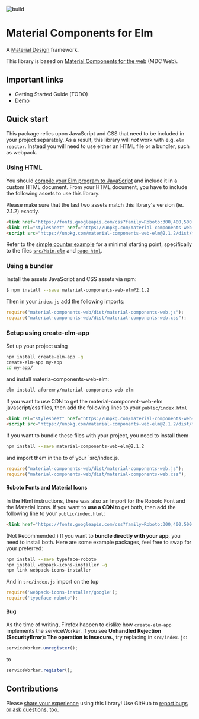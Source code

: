 ![build](https://github.com/aforemny/material-components-web-elm/workflows/build/badge.svg)

# Material Components for Elm

A [Material Design](https://material.io/design) framework.

This library is based on [Material Components for the
web](https://github.com/material-components/material-components-web) (MDC Web).


## Important links

- Getting Started Guide (TODO)
- [Demo](https://aforemny.github.io/material-components-web-elm)


## Quick start

This package relies upon JavaScript and CSS that need to be included in your
project separately. As a result, this library will *not* work with e.g. `elm
reactor`. Instead you will need to use either an HTML file or a bundler, such
as webpack.


### Using HTML
 
You should [compile your Elm program to
JavaScript](https://guide.elm-lang.org/install/elm.html#elm-make) and include it
in a custom HTML document. From your HTML document, you have to include the
following assets to use this library.

Please make sure that the last two assets match this library's version (ie.
2.1.2) exactly.

```html
<link href="https://fonts.googleapis.com/css?family=Roboto:300,400,500|Material+Icons" rel="stylesheet">
<link rel="stylesheet" href="https://unpkg.com/material-components-web-elm@2.1.2/dist/material-components-web-elm.min.css">
<script src="https://unpkg.com/material-components-web-elm@2.1.2/dist/material-components-web-elm.min.js"></script>
```

Refer to the [simple counter
example](https://github.com/aforemny/material-components-web-elm/blob/master/examples/simple-counter)
for a minimal starting point, specifically to the files
[`src/Main.elm`](https://github.com/aforemny/material-components-web-elm/blob/master/examples/simple-counter/src/Main.elm)
and
[`page.html`](https://github.com/aforemny/material-components-web-elm/blob/master/examples/simple-counter/page.html).


### Using a bundler

Install the assets JavaScript and CSS assets via npm:

```sh
$ npm install --save material-components-web-elm@2.1.2
```

Then in your `index.js` add the following imports:

```js
require("material-components-web/dist/material-components-web.js");
require("material-components-web/dist/material-components-web.css");
```

### Setup using create-elm-app

Set up your project using

```sh
npm install create-elm-app -g
create-elm-app my-app
cd my-app/
```
and install materia-components-web-elm:

```sh
elm install aforemny/material-components-web-elm
```
If you want to use CDN to get the material-component-web-elm javascript/css files, then add the following lines to your `public/index.html`

```html
<link rel="stylesheet" href="https://unpkg.com/material-components-web-elm@2.1.2/dist/material-components-web-elm.min.css">
<script src="https://unpkg.com/material-components-web-elm@2.1.2/dist/material-components-web-elm.min.js"></script>
```

If you want to bundle these files with your project, you need to install them 
```sh
npm install --save material-components-web-elm@2.1.2
```
and import them in the to of your `src/index.js.

```js
require("material-components-web/dist/material-components-web.js");
require("material-components-web/dist/material-components-web.css");
```
#### Roboto Fonts and Material Icons

In the Html instructions, there was also an Import for the Roboto Font and the Material Icons. 
If you want to **use a CDN** to get both, then add the following line to your `public/index.html`:

```html
<link href="https://fonts.googleapis.com/css?family=Roboto:300,400,500|Material+Icons" rel="stylesheet">
```
(Not Recommended:) If you want to **bundle directly with your app**, you need to install both. Here are some example packages, feel free to swap for your preferred:

```sh
npm install --save typeface-roboto
npm install webpack-icons-installer -g
npm link webpack-icons-installer
```
And in `src/index.js` import on the top

```js
require('webpack-icons-installer/google');
require('typeface-roboto');
```


#### Bug
As the time of writing, Firefox happen to dislike how `create-elm-app` implements the serviceWorker. If you see **Unhandled Rejection (SecurityError): The operation is insecure.**, try replacing in `src/index.js`:

```js
serviceWorker.unregister();
```
to 
```js
serviceWorker.register();
```

## Contributions

Please [share your
experience](https://github.com/aforemny/material-components-web-elm/issues)
using this library! Use GitHub to [report bugs or ask
questions](https://github.com/aforemny/material-components-web-elm/issues),
too.

